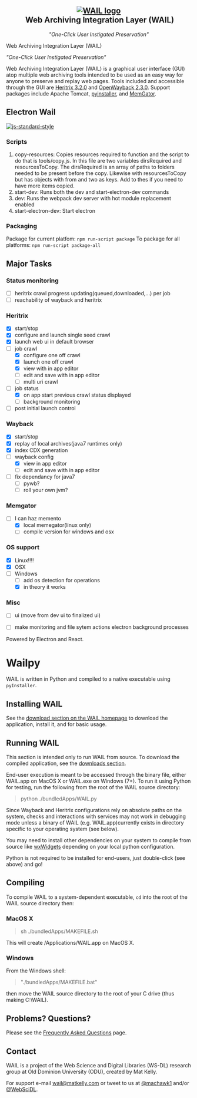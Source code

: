 <h2 align="center">
 <a href="http://github.com/machawk1/wail"><img src="https://cdn.rawgit.com/machawk1/wail/osagnostic/build/icons/whale_256.png" alt="WAIL logo" /></a><br />&nbsp;Web Archiving Integration Layer (WAIL)</h2>
<p align="center" style="font-weight: normal;"><em>"One-Click User Instigated Preservation"</em></p>

Web Archiving Integration Layer (WAIL)

_"One-Click User Instigated Preservation"_

Web Archiving Integration Layer (WAIL) is a graphical user interface (GUI) atop multiple web archiving tools intended to be used as an easy way for anyone to preserve and replay web pages. Tools included and accessible through the GUI are [Heritrix 3.2.0](https://github.com/internetarchive/heritrix3) and [OpenWayback 2.3.0](https://github.com/iipc/openwayback). Support packages include Apache Tomcat, [pyinstaller](https://github.com/pyinstaller/pyinstaller/), and [MemGator](https://github.com/oduwsdl/memgator).

## Electron Wail

[![js-standard-style](https://cdn.rawgit.com/feross/standard/master/badge.svg)](https://github.com/feross/standard)

### Scripts

1. copy-resources: Copies resources required to function and the script to do that is tools/copy.js. In this file are two variables dirsRequired and resourcesToCopy. The dirsRequired is an array of paths to folders needed to be present before the copy. Likewise with resourcesToCopy but has objects with from and two as keys. Add to thes if you need to have more items copied.
2. start-dev: Runs both the dev and start-electron-dev commands
3. dev: Runs the webpack dev server with hot module replacement enabled
4. start-electron-dev: Start electron

### Packaging

Package for current platfom: `npm run-script package` To package for all platforms: `npm run-script package-all`

## Major Tasks

### Status monitoring
- [ ] heritrix crawl progress updating(queued,downloaded,...) per job
- [ ] reachability of wayback and heritrix

### Heritrix
- [x] start/stop
- [x] configure and launch single seed crawl
- [x] launch web ui in default browser
- [ ] job crawl
  - [x] configure one off crawl
  - [x] launch one off crawl
  - [x] view with in app editor
  - [ ] edit and save with in app editor
  - [ ] multi uri crawl
- [ ] job status
    - [x] on app start previous crawl status displayed
    - [ ] background monitoring
- [ ] post initial launch control

### Wayback
- [x] start/stop
- [x] replay of local archives(java7 runtimes only)
- [x] index CDX generation
- [ ] wayback config
  - [x] view in app editor
  - [ ] edit and save with in app editor
- [ ] fix dependancy for java7
  - [ ] pywb?
  - [ ] roll your own jvm?

### Memgator
- [ ] I can haz memento
    - [x] local memegator(linux only)
    - [ ] compile version for windows and osx

### OS support
  - [x] Linux!!!!
  - [x] OSX
  - [ ] Windows
    - [ ] add os detection for operations
    - [x] in theory it works

### Misc
  - [ ] ui (move from dev ui to finalized ui)
  - [ ] make monitoring and file sytem actions electron background processes


Powered by Electron and React.

# Wailpy

WAIL is written in Python and compiled to a native executable using `pyInstaller`.

## Installing WAIL

See the [download section on the WAIL homepage](http://machawk1.github.io/wail/#download) to download the application, install it, and for basic usage.

## Running WAIL

This section is intended only to run WAIL from source. To download the compiled application, see the [downloads section](http://machawk1.github.io/wail/#download).

End-user execution is meant to be accessed through the binary file, either WAIL.app on MacOS X or WAIL.exe on Windows (7+). To run it using Python for testing, run the following from the root of the WAIL source directory:

> python ./bundledApps/WAIL.py

Since Wayback and Heritrix configurations rely on absolute paths on the system, checks and interactions with services may not work in debugging mode unless a binary of WAIL (e.g. WAIL.app)currently exists in directory specific to your operating system (see below).

You may need to install other dependencies on your system to compile from source like [wxWidgets](http://www.wxwidgets.org/) depending on your local python configuration.

Python is not required to be installed for end-users, just double-click (see above) and go!

## Compiling

To compile WAIL to a system-dependent executable, `cd` into the root of the WAIL source directory then:

### MacOS X

> sh ./bundledApps/MAKEFILE.sh

This will create /Applications/WAIL.app on MacOS X.

### Windows

From the Windows shell:

> "./bundledApps/MAKEFILE.bat"

then move the WAIL source directory to the root of your C drive (thus making C:\WAIL).

## Problems? Questions?

Please see the [Frequently Asked Questions](https://github.com/machawk1/wail/wiki/FAQ) page.

## Contact

WAIL is a project of the Web Science and Digital Libraries (WS-DL) research group at Old Dominion University (ODU), created by Mat Kelly.

For support e-mail wail@matkelly.com or tweet to us at [@machawk1](https://twitter.com/machawk1) and/or [@WebSciDL](https://twitter.com/WebSciDL).
